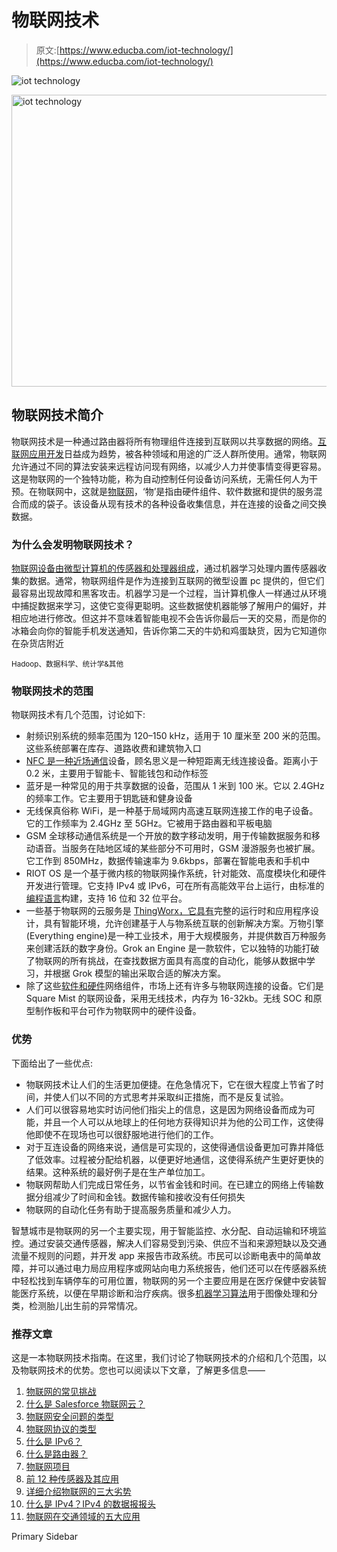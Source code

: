 # 物联网技术

> 原文:[https://www.educba.com/iot-technology/](https://www.educba.com/iot-technology/)

![iot technology](../Images/5c1555904cc3c0279813b7fdf847046c.png)

<noscript><img class="alignnone size-full wp-image-245167" src="../Images/5c1555904cc3c0279813b7fdf847046c.png" alt="iot technology" width="835" height="467" srcset="https://cdn.educba.com/academy/wp-content/uploads/2019/11/iot-technology.png 835w, https://cdn.educba.com/academy/wp-content/uploads/2019/11/iot-technology-300x168.png 300w, https://cdn.educba.com/academy/wp-content/uploads/2019/11/iot-technology-768x430.png 768w" sizes="(max-width: 835px) 100vw, 835px" data-original-src="https://cdn.educba.com/academy/wp-content/uploads/2019/11/iot-technology.png"/></noscript>

## 物联网技术简介

物联网技术是一种通过路由器将所有物理组件连接到互联网以共享数据的网络。[互联网应用开发](https://www.educba.com/what-is-internet-application/)日益成为趋势，被各种领域和用途的广泛人群所使用。通常，物联网允许通过不同的算法安装来远程访问现有网络，以减少人力并使事情变得更容易。这是物联网的一个独特功能，称为自动控制任何设备访问系统，无需任何人为干预。在物联网中，这就是[物联网](https://www.educba.com/what-is-iot/)，‘物’是指由硬件组件、软件数据和提供的服务混合而成的袋子。该设备从现有技术的各种设备收集信息，并在连接的设备之间交换数据。

### 为什么会发明物联网技术？

[物联网设备由微型计算机的传感器和处理器组成](https://www.educba.com/iot-devices/)，通过机器学习处理内置传感器收集的数据。通常，物联网组件是作为连接到互联网的微型设置 pc 提供的，但它们最容易出现故障和黑客攻击。机器学习是一个过程，当计算机像人一样通过从环境中捕捉数据来学习，这使它变得更聪明。这些数据使机器能够了解用户的偏好，并相应地进行修改。但这并不意味着智能电视不会告诉你最后一天的交易，而是你的冰箱会向你的智能手机发送通知，告诉你第二天的牛奶和鸡蛋缺货，因为它知道你在杂货店附近

<small>Hadoop、数据科学、统计学&其他</small>

### 物联网技术的范围

物联网技术有几个范围，讨论如下:

*   射频识别系统的频率范围为 120–150 kHz，适用于 10 厘米至 200 米的范围。这些系统部署在库存、道路收费和建筑物入口
*   [NFC 是一种近场通信](https://www.educba.com/full-form-of-nfc/)设备，顾名思义是一种短距离无线连接设备。距离小于 0.2 米，主要用于智能卡、智能钱包和动作标签
*   蓝牙是一种常见的用于共享数据的设备，范围从 1 米到 100 米。它以 2.4GHz 的频率工作。它主要用于钥匙链和健身设备
*   无线保真俗称 WiFi，是一种基于局域网内高速互联网连接工作的电子设备。它的工作频率为 2.4GHz 至 5GHz。它被用于路由器和平板电脑
*   GSM 全球移动通信系统是一个开放的数字移动发明，用于传输数据服务和移动语音。当服务在陆地区域的某些部分不可用时，GSM 漫游服务也被扩展。它工作到 850MHz，数据传输速率为 9.6kbps，部署在智能电表和手机中
*   RIOT OS 是一个基于微内核的物联网操作系统，针对能效、高度模块化和硬件开发进行管理。它支持 IPv4 或 IPv6，可在所有高能效平台上运行，由标准的[编程语言](https://www.educba.com/what-is-a-programming-language/)构建，支持 16 位和 32 位平台。
*   一些基于物联网的云服务是 [ThingWorx，它具有](https://www.educba.com/thingworx/)完整的运行时和应用程序设计，具有智能环境，允许创建基于人与物系统互联的创新解决方案。万物引擎(Everything engine)是一种工业技术，用于大规模服务，并提供数百万种服务来创建活跃的数字身份。Grok an Engine 是一款软件，它以独特的功能打破了物联网的所有挑战，在查找数据方面具有高度的自动化，能够从数据中学习，并根据 Grok 模型的输出采取合适的解决方案。
*   除了这些[软件和硬件](https://www.educba.com/hardware-vs-software/)网络组件，市场上还有许多与物联网连接的设备。它们是 Square Mist 的联网设备，采用无线技术，内存为 16-32kb。无线 SOC 和原型制作板和平台可作为物联网中的硬件设备。

### 优势

下面给出了一些优点:

*   物联网技术让人们的生活更加便捷。在危急情况下，它在很大程度上节省了时间，并使人们以不同的方式思考并采取纠正措施，而不是反复试验。
*   人们可以很容易地实时访问他们指尖上的信息，这是因为网络设备而成为可能，并且一个人可以从地球上的任何地方获得知识并为他的公司工作，这使得他即使不在现场也可以很舒服地进行他们的工作。
*   对于互连设备的网络来说，通信是可实现的，这使得通信设备更加可靠并降低了低效率。过程被分配给机器，以便更好地通信，这使得系统产生更好更快的结果。这种系统的最好例子是在生产单位加工。
*   物联网帮助人们完成日常任务，以节省金钱和时间。在已建立的网络上传输数据分组减少了时间和金钱。数据传输和接收没有任何损失
*   物联网的自动化任务有助于提高服务质量和减少人力。

智慧城市是物联网的另一个主要实现，用于智能监控、水分配、自动运输和环境监控。通过安装交通传感器，解决人们容易受到污染、供应不当和来源短缺以及交通流量不规则的问题，并开发 app 来报告市政系统。市民可以诊断电表中的简单故障，并可以通过电力局应用程序或网站向电力系统报告，他们还可以在传感器系统中轻松找到车辆停车的可用位置，物联网的另一个主要应用是在医疗保健中安装智能医疗系统，以便在早期诊断和治疗疾病。很多[机器学习算法](https://www.educba.com/types-of-machine-learning-algorithms/)用于图像处理和分类，检测胎儿出生前的异常情况。

### 推荐文章

这是一本物联网技术指南。在这里，我们讨论了物联网技术的介绍和几个范围，以及物联网技术的优势。您也可以阅读以下文章，了解更多信息——

1.  [物联网的常见挑战](https://www.educba.com/challenges-of-iot/)
2.  [什么是 Salesforce 物联网云？](https://www.educba.com/salesforce-iot-cloud/)
3.  [物联网安全问题的类型](https://www.educba.com/iot-security-issues/)
4.  [物联网协议的类型](https://www.educba.com/iot-protocols/)
5.  [什么是 IPv6？](https://www.educba.com/what-is-ipv6/)
6.  [什么是路由器？](https://www.educba.com/what-is-router/)
7.  [物联网项目](https://www.educba.com/iot-projects/)
8.  [前 12 种传感器及其应用](https://www.educba.com/what-is-sensors/)
9.  [详细介绍物联网的三大劣势](https://www.educba.com/iot-disadvantages/)
10.  [什么是 IPv4？IPv4 的数据报报头](https://www.educba.com/what-is-ipv4/)
11.  [物联网在交通领域的五大应用](https://www.educba.com/iot-in-transportation/)

<footer class="entry-footer">

<aside class="sidebar sidebar-primary widget-area" role="complementary" aria-label="Primary Sidebar">Primary Sidebar</aside>

</footer>
